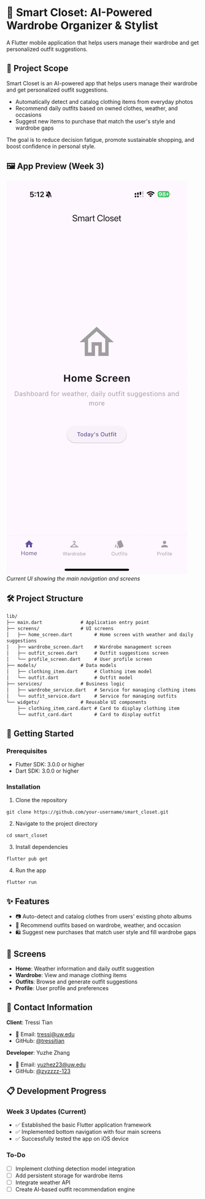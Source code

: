 # 👗 Smart Closet: AI-Powered Wardrobe Organizer & Stylist

A Flutter mobile application that helps users manage their wardrobe and get personalized outfit suggestions.

## 📌 Project Scope

Smart Closet is an AI-powered app that helps users manage their wardrobe and get personalized outfit suggestions.

- Automatically detect and catalog clothing items from everyday photos
- Recommend daily outfits based on owned clothes, weather, and occasions
- Suggest new items to purchase that match the user's style and wardrobe gaps

The goal is to reduce decision fatigue, promote sustainable shopping, and boost confidence in personal style.

## 🖼️ App Preview (Week 3)

![Smart Closet App Screenshot](assets/images/app_screenshot.png)
*Current UI showing the main navigation and screens*

## 🛠️ Project Structure

```
lib/
├── main.dart              # Application entry point
├── screens/               # UI screens
│   ├── home_screen.dart        # Home screen with weather and daily suggestions
│   ├── wardrobe_screen.dart    # Wardrobe management screen
│   ├── outfit_screen.dart      # Outfit suggestions screen
│   └── profile_screen.dart     # User profile screen
├── models/                # Data models
│   ├── clothing_item.dart      # Clothing item model
│   └── outfit.dart             # Outfit model
├── services/              # Business logic
│   ├── wardrobe_service.dart   # Service for managing clothing items
│   └── outfit_service.dart     # Service for managing outfits
└── widgets/               # Reusable UI components
    ├── clothing_item_card.dart # Card to display clothing item
    └── outfit_card.dart        # Card to display outfit
```

## 🚀 Getting Started

### Prerequisites

- Flutter SDK: 3.0.0 or higher
- Dart SDK: 3.0.0 or higher

### Installation

1. Clone the repository
```
git clone https://github.com/your-username/smart_closet.git
```

2. Navigate to the project directory
```
cd smart_closet
```

3. Install dependencies
```
flutter pub get
```

4. Run the app
```
flutter run
```

## ✨ Features

- 📷 Auto-detect and catalog clothes from users' existing photo albums
- 👕 Recommend outfits based on wardrobe, weather, and occasion
- 🛍️ Suggest new purchases that match user style and fill wardrobe gaps

## 📱 Screens

- **Home**: Weather information and daily outfit suggestion
- **Wardrobe**: View and manage clothing items
- **Outfits**: Browse and generate outfit suggestions
- **Profile**: User profile and preferences

## 👥 Contact Information

**Client**: Tressi Tian
-  📧 Email: tressi@uw.edu
-  GitHub: [@tressitian](https://github.com/tressitian)

**Developer**: Yuzhe Zhang  
- 📧 Email: yuzhez23@uw.edu
- GitHub: [@zyzzzz-123](https://github.com/zyzzzz-123)  

## 📋 Development Progress

### Week 3 Updates (Current)
- ✅ Established the basic Flutter application framework
- ✅ Implemented bottom navigation with four main screens
- ✅ Successfully tested the app on iOS device

### To-Do
- [ ] Implement clothing detection model integration
- [ ] Add persistent storage for wardrobe items
- [ ] Integrate weather API
- [ ] Create AI-based outfit recommendation engine 